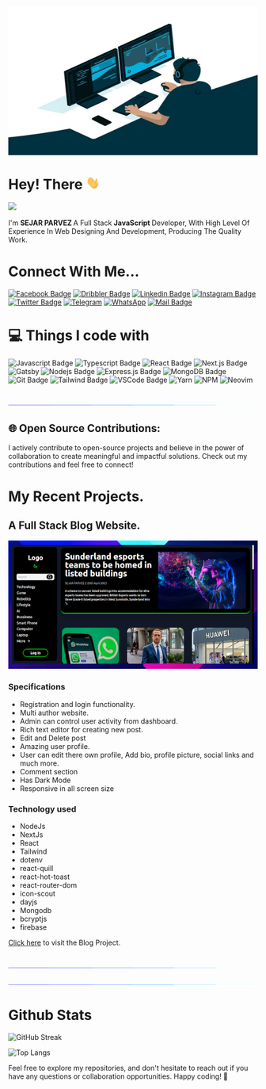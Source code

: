 <img src="assets/Banner.webp" width="100%" height="300vh"/>

# Hey! There <img src="assets/hello.gif" width="28px" alt="hi">

![](https://komarev.com/ghpvc/?username=sejarparvez&color=brightgreen)

I'm <b>SEJAR PARVEZ </b> A Full Stack <b> JavaScript </b> Developer, With High Level Of Experience In Web Designing And Development, Producing The Quality Work.

# Connect With Me...

[![Facebook Badge](https://img.shields.io/badge/Facebook-1877F2?style=for-the-badge&logo=facebook&logoColor=white)](https://facebook.com/sejarparvez) [![Dribbler Badge](https://img.shields.io/badge/Dribbble-EA4C89?style=for-the-badge&logo=dribbble&logoColor=white)](https://dribbble.com/sejarparvez) [![Linkedin Badge](https://img.shields.io/badge/LinkedIn-0077B5?style=for-the-badge&logo=linkedin&logoColor=white)](https://www.linkedin.com/in/sejarparvez) [![Instagram Badge](https://img.shields.io/badge/Instagram-E4405F?style=for-the-badge&logo=instagram&logoColor=white)](https://instagram.com/sejarparvez) [![Twitter Badge](https://img.shields.io/badge/Twitter-1DA1F2?style=for-the-badge&logo=twitter&logoColor=white)](https://twitter.com/sejar_parvez) [![Telegram](https://img.shields.io/badge/Telegram-2CA5E0?style=for-the-badge&logo=telegram&logoColor=white)](https://t.me/sejarparvez) [![WhatsApp](https://img.shields.io/badge/WhatsApp-25D366?style=for-the-badge&logo=whatsapp&logoColor=white)](https://wa.me/1798220521) [![Mail Badge](https://img.shields.io/badge/Email-green?style=for-the-badge&logo=gmail&logoColor=white)](mailto:sejarparvez@yahoo.com)

# 💻 Things I code with

![Javascript Badge](https://img.shields.io/badge/-Javascript-F0DB4F?style=for-the-badge&labelColor=black&logo=javascript&logoColor=F0DB4F)
![Typescript Badge](https://img.shields.io/badge/-Typescript-007acc?style=for-the-badge&labelColor=black&logo=typescript&logoColor=007acc)
![React Badge](https://img.shields.io/badge/-React-61DBFB?style=for-the-badge&labelColor=black&logo=react&logoColor=61DBFB)
![Next.js Badge](https://img.shields.io/badge/next.js-000000?style=for-the-badge&logo=nextdotjs&logoColor=white)
![Gatsby](https://img.shields.io/static/v1?style=for-the-badge&message=Gatsby&color=663399&logo=Gatsby&logoColor=FFFFFF&label=)
![Nodejs Badge](https://img.shields.io/badge/-Nodejs-3C873A?style=for-the-badge&labelColor=black&logo=node.js&logoColor=3C873A)
![Express.js Badge](https://img.shields.io/badge/Express.js-000000?style=for-the-badge&logo=express&logoColor=white)
![MongoDB Badge](https://img.shields.io/badge/MongoDB-4EA94B?style=for-the-badge&logo=mongodb&logoColor=white)
![Git Badge](https://img.shields.io/badge/Git-F05032?style=for-the-badge&logo=git&logoColor=white)
![Tailwind Badge](https://img.shields.io/badge/Tailwind%20CSS-092749?style=for-the-badge&logo=tailwindcss&logoColor=06B6D4&labelColor=000000)
![VSCode Badge](https://img.shields.io/badge/Visual_Studio-5C2D91?style=for-the-badge&logo=visual%20studio&logoColor=white)
![Yarn](https://img.shields.io/badge/Yarn-2C8EBB?style=for-the-badge&logo=yarn&logoColor=white)
![NPM](https://img.shields.io/badge/npm-CB3837?style=for-the-badge&logo=npm&logoColor=white)
![Neovim](https://img.shields.io/static/v1?style=for-the-badge&message=Neovim&color=57A143&logo=Neovim&logoColor=FFFFFF&label=)

</br>
<img src='assets/line.gif' alt='line'>
</br>

## 🌐 Open Source Contributions:

I actively contribute to open-source projects and believe in the power of collaboration to create meaningful and impactful solutions. Check out my contributions and feel free to connect!

# My Recent Projects.

## A Full Stack Blog Website.

 <img src="assets/PrimeTech2.jpeg" alt="Blog">

### Specifications

- Registration and login functionality.
- Multi author website.
- Admin can control user activity from dashboard.
- Rich text editor for creating new post.
- Edit and Delete post
- Amazing user profile.
- User can edit there own profile, Add bio, profile picture, social links and much more.
- Comment section
- Has Dark Mode
- Responsive in all screen size

### Technology used

- NodeJs
- NextJs
- React
- Tailwind
- dotenv
- react-quill
- react-hot-toast
- react-router-dom
- icon-scout
- dayjs
- Mongodb
- bcryptjs
- firebase

[Click here](https://primetechblog.netlify.app) to visit the Blog Project.

</br>
<img src='assets/line.gif' alt='line'>
</br>

</br>
<img src='assets/line.gif' alt='line'>
</br>

# Github Stats

![GitHub Streak](http://github-readme-streak-stats.herokuapp.com?user=sejarparvez&theme=highcontrast&border_radius=6&mode=weekly&ring=04DD05&stroke=14FF35&fire=FF2400&dates=18FF00&currStreakLabel=FFFFFF&border=FF0000&sideNums=1BFF00)

![Top Langs](https://github-readme-stats.vercel.app/api/top-langs/?username=sejarparvez&layout=compact&theme=dark)

Feel free to explore my repositories, and don't hesitate to reach out if you have any questions or collaboration opportunities. Happy coding! 🚀
